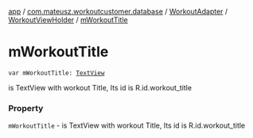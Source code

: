 [app](../../../index.md) / [com.mateusz.workoutcustomer.database](../../index.md) / [WorkoutAdapter](../index.md) / [WorkoutViewHolder](index.md) / [mWorkoutTitle](./m-workout-title.md)

# mWorkoutTitle

`var mWorkoutTitle: `[`TextView`](https://developer.android.com/reference/android/widget/TextView.html)

is TextView with workout Title, Its id is R.id.workout_title

### Property

`mWorkoutTitle` - is TextView with workout Title, Its id is R.id.workout_title